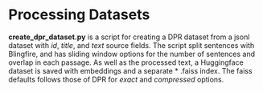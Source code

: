 # Processing Datasets

**create_dpr_dataset.py** is a script for creating a DPR dataset from a jsonl dataset with *id*, *title*, and *text*
source fields. The script split sentences with Blingfire, and has sliding window options for the number of sentences and
overlap in each passage. As well as the processed text, a Huggingface dataset is saved with embeddings and a separate *
.faiss index. The faiss defaults follows those of DPR for *exact* and *compressed* options.